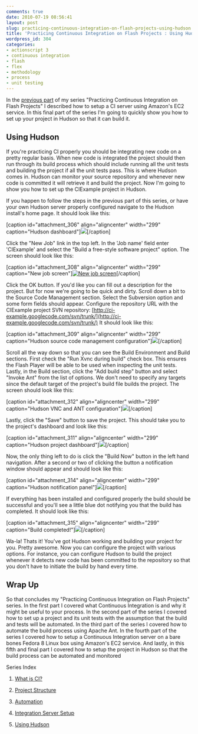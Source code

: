 ```yaml
---
comments: true
date: 2010-07-19 08:56:41
layout: post
slug: practicing-continuous-integration-on-flash-projects-using-hudson
title: 'Practicing Continuous Integration on Flash Projects : Using Hudson'
wordpress_id: 304
categories:
- actionscript 3
- continuous integration
- flash
- flex
- methodology
- process
- unit testing
---
```


In the [previous part](http://blog.nobien.net/2010/07/19/practicing-continuous-integration-on-flash-projects-integration-server-setup/) of my series "Practicing Continuous Integration on Flash Projects" I described how to setup a CI server using Amazon's EC2 service. In this final part of the series I'm going to quickly show you how to set up your project in Hudson so that it can build it.


## Using Hudson


If you're practicing CI properly you should be integrating new code on a pretty regular basis. When new code is integrated the project should then run through its build process which should include running all the unit tests and building the project if all the unit tests pass. This is where Hudson comes in. Hudson can monitor your source repository and whenever new code is committed it will retrieve it and build the project. Now I'm going to show you how to set up the CIExample project in Hudson.



If you happen to follow the steps in the previous part of this series, or have your own Hudson server properly configured navigate to the Hudson install's home page. It should look like this:

[caption id="attachment_306" align="aligncenter" width="299" caption="Hudson dashboard"][![](http://blog.nobien.net/wp-content/uploads/2010/07/hudson-intro-299x181.jpg)](http://blog.nobien.net/wp-content/uploads/2010/07/hudson-intro.jpg)[/caption]

Click the "New Job" link in the top left. In the 'Job name' field enter 'CIExample' and select the "Build a free-style software project" option. The screen should look like this:

[caption id="attachment_308" align="aligncenter" width="299" caption="New job screen"][![New job screen](http://blog.nobien.net/wp-content/uploads/2010/07/hudson-newjob1-299x181.jpg)](http://blog.nobien.net/wp-content/uploads/2010/07/hudson-newjob1.jpg)[/caption]

Click the OK button. If you'd like you can fill out a description for the project. But for now we're going to be quick and dirty. Scroll down a bit to the Source Code Management section. Select the Subversion option and some form fields should appear. Configure the repository URL with the CIExample project SVN repository: [http://ci-example.googlecode.com/svn/trunk/](http://ci-example.googlecode.com/svn/trunk/) It should look like this:

[caption id="attachment_309" align="aligncenter" width="299" caption="Hudson source code management configuration"][![](http://blog.nobien.net/wp-content/uploads/2010/07/hudson-subversion-299x181.jpg)](http://blog.nobien.net/wp-content/uploads/2010/07/hudson-subversion.jpg)[/caption]

Scroll all the way down so that you can see the Build Environment and Build sections. First check the "Run Xvnc during build" check box. This ensures the Flash Player will be able to be used when inspecting the unit tests. Lastly, in the Build section, click the "Add build step" button and select "Invoke Ant" from the list of options. We don't need to specify any targets since the default target of the project's build file builds the project. The screen should look like this:

[caption id="attachment_312" align="aligncenter" width="299" caption="Hudson VNC and ANT configuration"][![](http://blog.nobien.net/wp-content/uploads/2010/07/hudson-vnc-ant1-299x181.jpg)](http://blog.nobien.net/wp-content/uploads/2010/07/hudson-vnc-ant1.jpg)[/caption]

Lastly, click the "Save" button to save the project. This should take you to the project's dashboard and look like this:

[caption id="attachment_311" align="aligncenter" width="299" caption="Hudson project dashboard"][![](http://blog.nobien.net/wp-content/uploads/2010/07/hudson-project-299x181.jpg)](http://blog.nobien.net/wp-content/uploads/2010/07/hudson-project.jpg)[/caption]

Now, the only thing left to do is click the "Build Now" button in the left hand navigation. After a second or two of clicking the button a notification window should appear and should look like this:

[caption id="attachment_314" align="aligncenter" width="299" caption="Hudson notification panel"][![](http://blog.nobien.net/wp-content/uploads/2010/07/hudson-notification1-299x181.jpg)](http://blog.nobien.net/wp-content/uploads/2010/07/hudson-notification1.jpg)[/caption]

If everything has been installed and configured properly the build should be successful and you'll see a little blue dot notifying you that the build has completed. It should look like this:

[caption id="attachment_315" align="aligncenter" width="299" caption="Build completed!"][![](http://blog.nobien.net/wp-content/uploads/2010/07/hudson-completed-299x181.jpg)](http://blog.nobien.net/wp-content/uploads/2010/07/hudson-completed.jpg)[/caption]

Wa-la! Thats it! You've got Hudson working and building your project for you. Pretty awesome. Now you can configure the project with various options. For instance, you can configure Hudson to build the project whenever it detects new code has been committed to the repository so that you don't have to initiate the build by hand every time.


## Wrap Up


So that concludes my "Practicing Continuous Integration on Flash Projects" series. In the first part I covered what Continuous Integration is and why it might be useful to your process. In the second part of the series I covered how to set up a project and its unit tests with the assumption that the build and tests will be automated. In the third part of the series I covered how to automate the build process using Apache Ant. In the fourth part of the series I covered how to setup a Continuous Integration server on a bare bones Fedora 8 Linux box using Amazon's EC2 service. And lastly, in this fifth and final part I covered how to setup the project in Hudson so that the build process can be automated and monitored

Series Index



	
  1. [What is CI?](http://blog.nobien.net/2010/07/18/practicing-continuous-integration-on-flash-projects-what-is-ci/)

	
  2. [Project Structure](http://blog.nobien.net/2010/07/19/practicing-continuous-integration-on-flash-projects-project-structure/)

	
  3. [Automation](http://blog.nobien.net/2010/07/19/practicing-continuous-integration-on-flash-projects-automation/)

	
  4. [Integration Server Setup](http://blog.nobien.net/2010/07/19/practicing-continuous-integration-on-flash-projects-integration-server-setup/)

	
  5. [Using Hudson](http://blog.nobien.net/2010/07/19/practicing-continuous-integration-on-flash-projects-using-hudson/)


